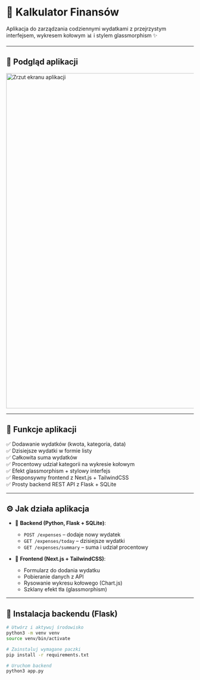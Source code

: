 # 💸 Kalkulator Finansów

Aplikacja do zarządzania codziennymi wydatkami z przejrzystym interfejsem, wykresem kołowym 📊 i stylem glassmorphism ✨

---

## 📸 Podgląd aplikacji

<img src="public/screenshot.png" alt="Zrzut ekranu aplikacji" width="900"/>

---

## 🎯 Funkcje aplikacji

✅ Dodawanie wydatków (kwota, kategoria, data)  
✅ Dzisiejsze wydatki w formie listy  
✅ Całkowita suma wydatków  
✅ Procentowy udział kategorii na wykresie kołowym  
✅ Efekt glassmorphism + stylowy interfejs  
✅ Responsywny frontend z Next.js + TailwindCSS  
✅ Prosty backend REST API z Flask + SQLite  

---

## ⚙️ Jak działa aplikacja

- 💾 **Backend (Python, Flask + SQLite)**:
  - `POST /expenses` – dodaje nowy wydatek
  - `GET /expenses/today` – dzisiejsze wydatki
  - `GET /expenses/summary` – suma i udział procentowy

- 💅 **Frontend (Next.js + TailwindCSS)**:
  - Formularz do dodania wydatku
  - Pobieranie danych z API
  - Rysowanie wykresu kołowego (Chart.js)
  - Szklany efekt tła (glassmorphism)

---

## 🔌 Instalacja backendu (Flask)

```bash
# Utwórz i aktywuj środowisko
python3 -m venv venv
source venv/bin/activate

# Zainstaluj wymagane paczki
pip install -r requirements.txt

# Uruchom backend
python3 app.py



